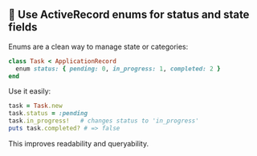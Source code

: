 ## 🔢 Use ActiveRecord enums for status and state fields

Enums are a clean way to manage state or categories:

```ruby
class Task < ApplicationRecord
  enum status: { pending: 0, in_progress: 1, completed: 2 }
end
```

Use it easily:

```ruby
task = Task.new
task.status = :pending
task.in_progress!   # changes status to 'in_progress'
puts task.completed? # => false
```

This improves readability and queryability.